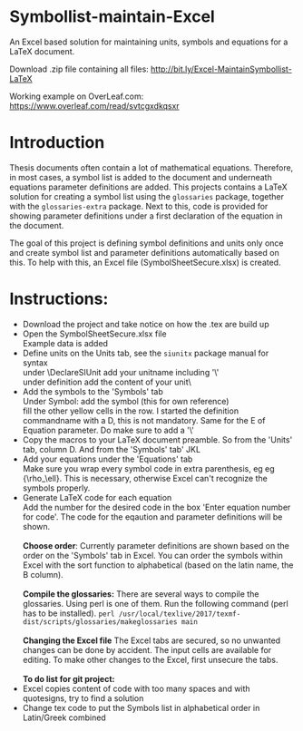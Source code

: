# Symbollist-maintain-Excel
An Excel based solution for maintaining units, symbols and equations for a LaTeX document.

Download .zip file containing all files: http://bit.ly/Excel-MaintainSymbollist-LaTeX

Working example on OverLeaf.com: https://www.overleaf.com/read/svtcgxdkqsxr

# Introduction
Thesis documents often contain a lot of mathematical equations. Therefore, in most cases, a symbol list is added to the document and underneath equations parameter definitions are added.
This projects contains a LaTeX solution for creating a symbol list using the `glossaries` package, together with the `glossaries-extra` package. Next to this, code is provided for showing parameter definitions under a first declaration of the equation in the document.

The goal of this project is defining symbol definitions and units only once and create symbol list and parameter definitions automatically based on this. To help with this, an Excel file (SymbolSheetSecure.xlsx) is created. 

# Instructions:
- Download the project and take notice on how the .tex are build up
- Open the SymbolSheetSecure.xlsx file\
Example data is added
- Define units on the Units tab, see the `siunitx` package manual for syntax\
under \DeclareSIUnit add your unitname including '\\'\
under definition add the content of your unit\
- Add the symbols to the 'Symbols' tab\
Under Symbol: add the symbol (this for own reference)\
fill the other yellow cells in the row. I started the definition commandname with a D, this is not mandatory. Same for the E of Equation parameter. Do make sure to add a '\\'
- Copy the macros to your LaTeX document preamble. So from the 'Units' tab, column D. And from the 'Symbols' tab' JKL
- Add your equations under the 'Equations' tab\
Make sure you wrap every symbol code in extra parenthesis, eg eg {\rho_\ell}. This is necessary, otherwise Excel can't recognize the symbols properly.
- Generate LaTeX code for each equation\
Add the number for the desired code in the box 'Enter equation number
for code'. The code for the eqaution and parameter definitions will be shown.\
\
**Choose order**: Currently parameter definitions are shown based on the order on the 'Symbols' tab in Excel. You can order the symbols within Excel with the sort function to alphabetical (based on the latin name, the B column).
\
\
**Compile the glossaries:**
There are several ways to compile the glossaries. Using perl is one of them. 
Run the following command (perl has to be installed).
`perl /usr/local/texlive/2017/texmf-dist/scripts/glossaries/makeglossaries main`
\
\
**Changing the Excel file**
The Excel tabs are secured, so no unwanted changes can be done by accident. The input cells are available for editing. To make other changes to the Excel, first unsecure the tabs. 
\
\
**To do list for git project:**
- Excel copies content of code with too many spaces and with quotesigns, try to find a solution
- Change tex code to put the Symbols list in alphabetical order in Latin/Greek combined
